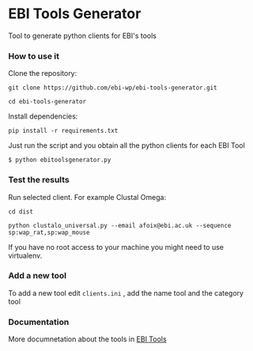 # EBI Tools Generator
Tool to generate python clients for EBI's tools

### How to use it

Clone the repository:

```git clone https://github.com/ebi-wp/ebi-tools-generator.git```

```cd ebi-tools-generator```

Install dependencies:

```pip install -r requirements.txt```

Just run the script and you obtain all the python clients for each EBI Tool

```$ python ebitoolsgenerator.py```

### Test the results

Run selected client. For example Clustal Omega:

```cd dist```

```python clustalo_universal.py --email afoix@ebi.ac.uk --sequence sp:wap_rat,sp:wap_mouse```

If you have no root access to your machine you might need to use virtualenv.

### Add a new tool

To add a new tool edit ```clients.ini``` , add the name tool and the category tool

### Documentation

More documnetation about the tools in [EBI Tools](https://www.ebi.ac.uk/seqdb/confluence/display/WEBSERVICES/EMBL-EBI+Web+Services)


